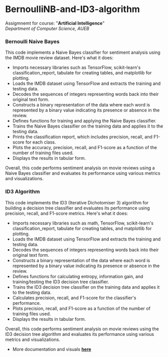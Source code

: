# BernoulliNB-and-ID3-algorithm


Assigmnemt for course: "**Artificial Intelligence**"
<br>*Department of Computer Science, AUEB*


### Bernoulli Naive Bayes
This code implements a Naive Bayes classifier for sentiment analysis using the IMDB movie review dataset. Here's what it does:

* Imports necessary libraries such as TensorFlow, scikit-learn's classification_report, tabulate for creating tables, and matplotlib for plotting.
* Loads the IMDB dataset using TensorFlow and extracts the training and testing data.
* Decodes the sequences of integers representing words back into their original text form.
* Constructs a binary representation of the data where each word is represented by a binary value indicating its presence or absence in the review.
* Defines functions for training and applying the Naive Bayes classifier.
* Trains the Naive Bayes classifier on the training data and applies it to the testing data.
* Prints the classification report, which includes precision, recall, and F1-score for each class.
* Plots the accuracy, precision, recall, and F1-score as a function of the number of training files used.
* Displays the results in tabular form. <br>

Overall, this code performs sentiment analysis on movie reviews using a Naive Bayes classifier and evaluates its performance using various metrics and visualizations.<br>

### ID3 Algorithm
This code implements the ID3 (Iterative Dichotomiser 3) algorithm for building a decision tree classifier and evaluates its performance using precision, recall, and F1-score metrics. Here's what it does:

* Imports necessary libraries such as math, TensorFlow, scikit-learn's classification_report, tabulate for creating tables, and matplotlib for plotting.
* Loads the IMDB dataset using TensorFlow and extracts the training and testing data.
* Decodes the sequences of integers representing words back into their original text form.
* Constructs a binary representation of the data where each word is represented by a binary value indicating its presence or absence in the review.
* Defines functions for calculating entropy, information gain, and training/testing the ID3 decision tree classifier.
* Trains the ID3 decision tree classifier on the training data and applies it to the testing data.
* Calculates precision, recall, and F1-score for the classifier's performance.
* Plots precision, recall, and F1-score as a function of the number of training files used.
* Displays the results in tabular form. <br>

Overall, this code performs sentiment analysis on movie reviews using the ID3 decision tree algorithm and evaluates its performance using various metrics and visualizations.<br>




* More documentation and visuals **[here](Report.pdf)**